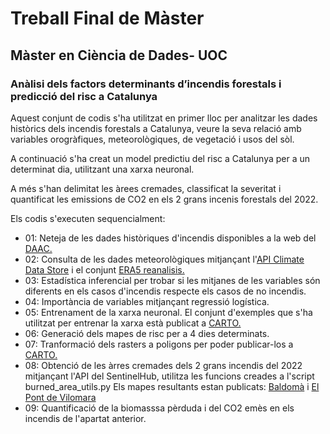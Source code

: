 # Treball Final de Màster
## Màster en Ciència de Dades- UOC
### Anàlisi dels factors determinants d’incendis forestals i predicció del risc a Catalunya

Aquest conjunt de codis s'ha utilitzat en primer lloc per analitzar les dades històrics dels incendis forestals a Catalunya, veure la seva relació amb variables orogràfiques, meteorològiques, de vegetació i usos del sòl.

A continuació s'ha creat un model predictiu del risc a Catalunya per a un determinat dia, utilitzant una xarxa neuronal.

A més s'han delimitat les àrees cremades, classificat la severitat i quantificat les emissions de CO2 en els 2 grans incenis forestals del 2022.

Els codis s'executen sequencialment:
  * 01: Neteja de les dades històriques d'incendis disponibles a la web del [DAAC.](https://agricultura.gencat.cat/ca/serveis/cartografia-sig/bases-cartografiques/boscos/incendis-forestals/incendis-forestals-format-shp/)
  * 02: Consulta de les dades meteorològiques mitjançant l'[API Climate Data Store](https://cds.climate.copernicus.eu/#!/home) i el conjunt [ERA5 reanalisis.](https://cds.climate.copernicus.eu/cdsapp#!/dataset/reanalysis-era5-pressure-levels?tab=overview)
  * 03: Estadística inferencial per trobar si les mitjanes de les variables són diferents en els casos d'incendis respecte els casos de no incendis.
  * 04: Importància de variables mitjançant regressió logística.
  * 05: Entrenament de la xarxa neuronal. El conjunt d'exemples que s'ha utilitzat per entrenar la xarxa està publicat a [CARTO.](https://xpascuet.carto.com/builder/f4e2eab2-151d-4e6e-ab26-65d23f9a9a01/embed)
  * 06: Generació dels mapes de risc per a 4 dies determinats.
  * 07: Tranformació dels rasters a poligons per poder publicar-los a [CARTO.](https://xpascuet.carto.com/builder/fea2609f-09e0-4afe-a0c6-daf4e3f6c828/embed)
  * 08: Obtenció de les àrres cremades dels 2 grans incendis del 2022 mitjançant l'API del SentinelHub, utilitza les funcions creades a l'script burned_area_utils.py Els mapes resultants estan publicats: [Baldomà](https://xpascuet.carto.com/builder/d302e520-9406-4d4c-a07e-0fd0a5693adc/embed) i [El Pont de Vilomara](https://xpascuet.carto.com/builder/d55b83cc-1875-44c1-9359-53b4c5cf7d6b/embed)
  * 09: Quantificació de la biomasssa pèrduda i del CO2 emès en els incendis de l'apartat anterior.
  
  
